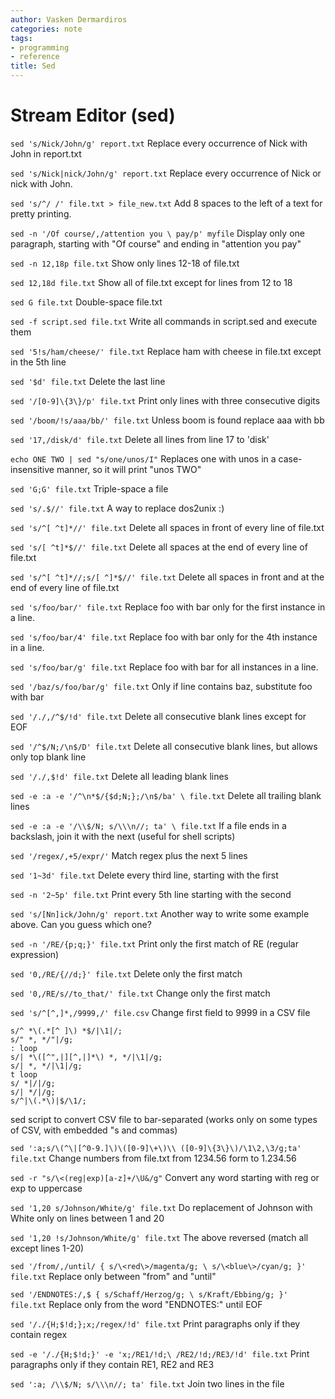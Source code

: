 ```yaml
---
author: Vasken Dermardiros
categories: note
tags:
- programming
- reference
title: Sed
---
```


# Stream Editor (sed)

`sed 's/Nick/John/g' report.txt`
Replace every occurrence of Nick with John in report.txt

`sed 's/Nick|nick/John/g' report.txt`
Replace every occurrence of Nick or nick with John.

`sed 's/^/ /' file.txt > file_new.txt`
Add 8 spaces to the left of a text for pretty printing.

`sed -n '/Of course/,/attention you \ pay/p' myfile`
Display only one paragraph, starting with "Of course" and ending in "attention you pay"

`sed -n 12,18p file.txt`
Show only lines 12-18 of file.txt

`sed 12,18d file.txt`
Show all of file.txt except for lines from 12 to 18

`sed G file.txt`
Double-space file.txt

`sed -f script.sed file.txt`
Write all commands in script.sed and execute them

`sed '5!s/ham/cheese/' file.txt`
Replace ham with cheese in file.txt except in the 5th line

`sed '$d' file.txt`
Delete the last line

`sed '/[0-9]\{3\}/p' file.txt`
Print only lines with three consecutive digits

`sed '/boom/!s/aaa/bb/' file.txt`
Unless boom is found replace aaa with bb

`sed '17,/disk/d' file.txt`
Delete all lines from line 17 to 'disk'

`echo ONE TWO | sed "s/one/unos/I"`
Replaces one with unos in a case-insensitive manner, so it will print "unos TWO"

`sed 'G;G' file.txt`
Triple-space a file

`sed 's/.$//' file.txt`
A way to replace dos2unix :)

`sed 's/^[ ^t]*//' file.txt`
Delete all spaces in front of every line of file.txt

`sed 's/[ ^t]*$//' file.txt`
Delete all spaces at the end of every line of file.txt

`sed 's/^[ ^t]*//;s/[ ^]*$//' file.txt`
Delete all spaces in front and at the end of every line of file.txt

`sed 's/foo/bar/' file.txt`
Replace foo with bar only for the first instance in a line.

`sed 's/foo/bar/4' file.txt`
Replace foo with bar only for the 4th instance in a line.

`sed 's/foo/bar/g' file.txt`
Replace foo with bar for all instances in a line.

`sed '/baz/s/foo/bar/g' file.txt`
Only if line contains baz, substitute foo with bar

`sed '/./,/^$/!d' file.txt`
Delete all consecutive blank lines except for EOF

`sed '/^$/N;/\n$/D' file.txt`
Delete all consecutive blank lines, but allows only top blank line

`sed '/./,$!d' file.txt`
Delete all leading blank lines

`sed -e :a -e '/^\n*$/{$d;N;};/\n$/ba' \ file.txt`
Delete all trailing blank lines

`sed -e :a -e '/\\$/N; s/\\\n//; ta' \ file.txt`
If a file ends in a backslash, join it with the next (useful for shell scripts)

`sed '/regex/,+5/expr/'`
Match regex plus the next 5 lines

`sed '1~3d' file.txt`
Delete every third line, starting with the first

`sed -n '2~5p' file.txt`
Print every 5th line starting with the second

`sed 's/[Nn]ick/John/g' report.txt`
Another way to write some example above. Can you guess which one?

`sed -n '/RE/{p;q;}' file.txt`
Print only the first match of RE (regular expression)

`sed '0,/RE/{//d;}' file.txt`
Delete only the first match

`sed '0,/RE/s//to_that/' file.txt`
Change only the first match

`sed 's/^[^,]*,/9999,/' file.csv`
Change first field to 9999 in a CSV file

```
s/^ *\(.*[^ ]\) *$/|\1|/;
s/" *, */"|/g;
: loop
s/| *\([^",|][^,|]*\) *, */|\1|/g;
s/| *, */|\1|/g;
t loop
s/ *|/|/g;
s/| */|/g;
s/^|\(.*\)|$/\1/;
```
sed script to convert CSV file to bar-separated (works only on some types of CSV, with embedded "s and commas)

`sed ':a;s/\(^\|[^0-9.]\)\([0-9]\+\)\\ ([0-9]\{3\}\)/\1\2,\3/g;ta' file.txt`
Change numbers from file.txt from 1234.56 form to 1.234.56

`sed -r "s/\<(reg|exp)[a-z]+/\U&/g"`
Convert any word starting with reg or exp to uppercase

`sed '1,20 s/Johnson/White/g' file.txt`
Do replacement of Johnson with White only on lines between 1 and 20

`sed '1,20 !s/Johnson/White/g' file.txt`
The above reversed (match all except lines 1-20)

`sed '/from/,/until/ { s/\<red\>/magenta/g; \ s/\<blue\>/cyan/g; }' file.txt`
Replace only between "from" and "until"

`sed '/ENDNOTES:/,$ { s/Schaff/Herzog/g; \ s/Kraft/Ebbing/g; }' file.txt`
Replace only from the word "ENDNOTES:" until EOF

`sed '/./{H;$!d;};x;/regex/!d' file.txt`
Print paragraphs only if they contain regex

`sed -e '/./{H;$!d;}' -e 'x;/RE1/!d;\ /RE2/!d;/RE3/!d' file.txt`
Print paragraphs only if they contain RE1, RE2 and RE3

`sed ':a; /\\$/N; s/\\\n//; ta' file.txt`
Join two lines in the file
